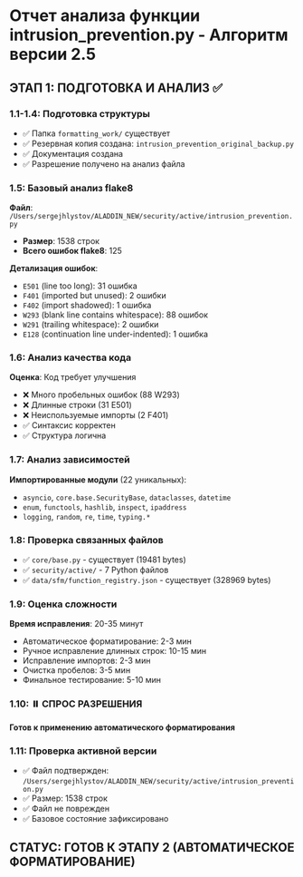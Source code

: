 # Отчет анализа функции intrusion_prevention.py - Алгоритм версии 2.5

## ЭТАП 1: ПОДГОТОВКА И АНАЛИЗ ✅

### 1.1-1.4: Подготовка структуры
- ✅ Папка `formatting_work/` существует
- ✅ Резервная копия создана: `intrusion_prevention_original_backup.py`
- ✅ Документация создана
- ✅ Разрешение получено на анализ файла

### 1.5: Базовый анализ flake8
**Файл**: `/Users/sergejhlystov/ALADDIN_NEW/security/active/intrusion_prevention.py`
- **Размер**: 1538 строк
- **Всего ошибок flake8**: 125

**Детализация ошибок**:
- `E501` (line too long): 31 ошибка
- `F401` (imported but unused): 2 ошибки  
- `F402` (import shadowed): 1 ошибка
- `W293` (blank line contains whitespace): 88 ошибок
- `W291` (trailing whitespace): 2 ошибки
- `E128` (continuation line under-indented): 1 ошибка

### 1.6: Анализ качества кода
**Оценка**: Код требует улучшения
- ❌ Много пробельных ошибок (88 W293)
- ❌ Длинные строки (31 E501)
- ❌ Неиспользуемые импорты (2 F401)
- ✅ Синтаксис корректен
- ✅ Структура логична

### 1.7: Анализ зависимостей
**Импортированные модули** (22 уникальных):
- `asyncio`, `core.base.SecurityBase`, `dataclasses`, `datetime`
- `enum`, `functools`, `hashlib`, `inspect`, `ipaddress`
- `logging`, `random`, `re`, `time`, `typing.*`

### 1.8: Проверка связанных файлов
- ✅ `core/base.py` - существует (19481 bytes)
- ✅ `security/active/` - 7 Python файлов
- ✅ `data/sfm/function_registry.json` - существует (328969 bytes)

### 1.9: Оценка сложности
**Время исправления**: 20-35 минут
- Автоматическое форматирование: 2-3 мин
- Ручное исправление длинных строк: 10-15 мин
- Исправление импортов: 2-3 мин
- Очистка пробелов: 3-5 мин
- Финальное тестирование: 5-10 мин

### 1.10: ⏸️ СПРОС РАЗРЕШЕНИЯ
**Готов к применению автоматического форматирования**

### 1.11: Проверка активной версии
- ✅ Файл подтвержден: `/Users/sergejhlystov/ALADDIN_NEW/security/active/intrusion_prevention.py`
- ✅ Размер: 1538 строк
- ✅ Файл не поврежден
- ✅ Базовое состояние зафиксировано

## СТАТУС: ГОТОВ К ЭТАПУ 2 (АВТОМАТИЧЕСКОЕ ФОРМАТИРОВАНИЕ)
